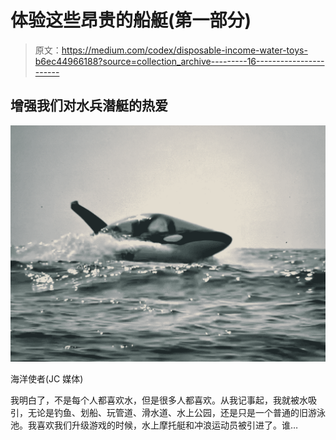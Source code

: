 # 体验这些昂贵的船艇(第一部分)

> 原文：<https://medium.com/codex/disposable-income-water-toys-b6ec44966188?source=collection_archive---------16----------------------->

## 增强我们对水兵潜艇的热爱

![](img/22617ae3c0504bda567375a18198d698.png)

海洋使者(JC 媒体)

我明白了，不是每个人都喜欢水，但是很多人都喜欢。从我记事起，我就被水吸引，无论是钓鱼、划船、玩管道、滑水道、水上公园，还是只是一个普通的旧游泳池。我喜欢我们升级游戏的时候，水上摩托艇和冲浪运动员被引进了。谁…